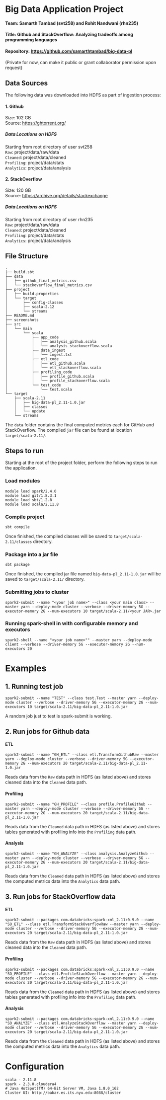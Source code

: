 # Big Data Application Project
#### Team: Samarth Tambad (svt258) and Rohit Nandwani (rhn235)
#### Title: Github and StackOverflow: Analyzing tradeoffs among programming languages
#### Repository: https://github.com/samarthtambad/big-data-pl
(Private for now, can make it public or grant collaborator permission upon request)

## Data Sources
The following data was downloaded into HDFS as part of ingestion process:

#### 1. Github
Size: 102 GB \
Source: https://ghtorrent.org/
##### Data Locations on HDFS
Starting from root directory of user svt258 \
```Raw```: project/data/raw/data \
```Cleaned```: project/data/cleaned \
```Profiling```: project/data/stats \
```Analytics```: project/data/analysis

#### 2. StackOverflow
Size: 120 GB \
Source: https://archive.org/details/stackexchange
##### Data Locations on HDFS
Starting from root directory of user rhn235 \
```Raw```: project/data/raw/data \
```Cleaned```: project/data/cleaned \
```Profiling```: project/data/stats \
```Analytics```: project/data/analysis

## File Structure
```
.
├── build.sbt
├── data
│   ├── github_final_metrics.csv
│   └── stackoverflow_final_metrics.csv
├── project
│   ├── build.properties
│   └── target
│       ├── config-classes
│       ├── scala-2.12
│       └── streams
├── README.md
├── screenshots
├── src
│   └── main
│       └── scala
│           ├── app_code
│           │   ├── analysis_github.scala
│           │   └── analysis_stackoverflow.scala
│           ├── data_ingest
│           │   └── ingest.txt
│           ├── etl_code
│           │   ├── etl_github.scala
│           │   └── etl_stackoverflow.scala
│           ├── profiling_code
│           │   ├── profile_github.scala
│           │   └── profile_stackoverflow.scala
│           └── test_code
│               └── test.scala
└── target
    ├── scala-2.11
    │   ├── big-data-pl_2.11-1.0.jar
    │   ├── classes
    │   └── update
    └── streams
```
The ```data``` folder contains the final computed metrics each for GitHub and StackOverflow.
The compiled ```jar``` file can be found at location ```target/scala-2.11/```.

## Steps to run
Starting at the root of the project folder, perform the following steps to run the application.

### Load modules
```
module load spark/2.4.0
module load git/1.8.3.1
module load sbt/1.2.8
module load scala/2.11.8
```

### Compile project
``` 
sbt compile
```
Once finished, the compiled classes will be saved to ```target/scala-2.11/classes``` directory.

### Package into a jar file
```
sbt package
```
Once finished, the compiled jar file named ```big-data-pl_2.11-1.0.jar``` will be saved to ```target/scala-2.11/``` directory.

### Submitting jobs to cluster
```
spark2-submit --name "<your job name>" --class <your main class> --master yarn --deploy-mode cluster --verbose --driver-memory 5G --executor-memory 2G --num-executors 10 target/scala-2.11/<your JAR>.jar
```

### Running spark-shell in with configurable memory and executors
```
spark2-shell --name "<your job name>"" --master yarn --deploy-mode client --verbose --driver-memory 5G --executor-memory 2G --num-executors 20
```

# Examples

## 1. Running test job
```
spark2-submit --name "TEST" --class test.Test --master yarn --deploy-mode cluster --verbose --driver-memory 5G --executor-memory 2G --num-executors 10 target/scala-2.11/big-data-pl_2.11-1.0.jar
```
A random job just to test is spark-submit is working.

## 2. Run jobs for Github data
#### ETL
```
spark2-submit --name "GH_ETL" --class etl.TransformGithubRaw --master yarn --deploy-mode cluster --verbose --driver-memory 5G --executor-memory 2G --num-executors 20 target/scala-2.11/big-data-pl_2.11-1.0.jar
```
Reads data from the ```Raw``` data path in HDFS (as listed above) and stores cleaned data into the ```Cleaned``` data path.

#### Profiling
```
spark2-submit --name "GH_PROFILE" --class profile.ProfileGithub --master yarn --deploy-mode cluster --verbose --driver-memory 5G --executor-memory 2G --num-executors 20 target/scala-2.11/big-data-pl_2.11-1.0.jar
```
Reads data from the ```Cleaned``` data path in HDFS (as listed above) and stores tables generated with profiling info into the ```Profiling``` data path.

#### Analysis
```
spark2-submit --name "GH_ANALYZE" --class analysis.AnalyzeGithub --master yarn --deploy-mode cluster --verbose --driver-memory 5G --executor-memory 2G --num-executors 20 target/scala-2.11/big-data-pl_2.11-1.0.jar
```
Reads data from the ```Cleaned``` data path in HDFS (as listed above) and stores the computed metrics data into the ```Analytics``` data path.

## 3. Run jobs for StackOverflow data
#### ETL
```
spark2-submit --packages com.databricks:spark-xml_2.11:0.9.0 --name "SO_ETL" --class etl.TransformStackOverflowRaw --master yarn --deploy-mode cluster --verbose --driver-memory 5G --executor-memory 2G --num-executors 20 target/scala-2.11/big-data-pl_2.11-1.0.jar
```
Reads data from the ```Raw``` data path in HDFS (as listed above) and stores cleaned data into the ```Cleaned``` data path.

#### Profiling
```
spark2-submit --packages com.databricks:spark-xml_2.11:0.9.0 --name "SO_PROFILE" --class etl.ProfileStackOverflow --master yarn --deploy-mode cluster --verbose --driver-memory 5G --executor-memory 2G --num-executors 20 target/scala-2.11/big-data-pl_2.11-1.0.jar
```
Reads data from the ```Cleaned``` data path in HDFS (as listed above) and stores tables generated with profiling info into the ```Profiling``` data path.

#### Analysis
```
spark2-submit --packages com.databricks:spark-xml_2.11:0.9.0 --name "SO_ANALYZE" --class etl.AnalyzeStackOverflow --master yarn --deploy-mode cluster --verbose --driver-memory 5G --executor-memory 2G --num-executors 20 target/scala-2.11/big-data-pl_2.11-1.0.jar
```
Reads data from the ```Cleaned``` data path in HDFS (as listed above) and stores the computed metrics data into the ```Analytics``` data path.

# Configuration
```
scala - 2.11.8
spark - 2.3.0.cloudera4
# Java HotSpot(TM) 64-Bit Server VM, Java 1.8.0_162
Cluster UI: http://babar.es.its.nyu.edu:8088/cluster
```

